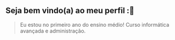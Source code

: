 ## Seja bem vindo(a) ao meu perfil :🤍

> Eu estou no primeiro ano do ensino médio!
> Curso informática avançada e administração.
